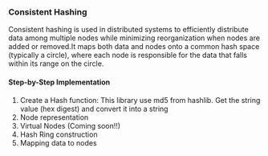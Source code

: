 ### Consistent Hashing

Consistent hashing is used in distributed systems to efficiently distribute data among multiple nodes while minimizing reorganization when nodes are added or removed.It maps both data and nodes onto a common hash space (typically a circle), where each node is responsible for the data that falls within its range on the circle.

#### Step-by-Step Implementation
1. Create a Hash function: This library use md5 from hashlib. Get the string value (hex digest) and convert it into a string
2. Node representation 
3. Virtual Nodes (Coming soon!!)
4. Hash Ring construction
5. Mapping data to nodes
